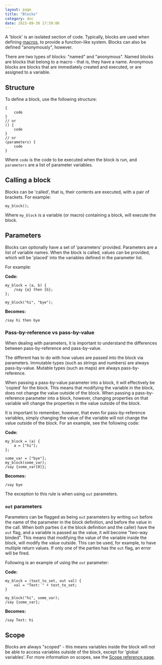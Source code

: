 ```yaml
---
layout: page
title: "Blocks"
category: doc
date: 2015-09-30 17:59:06
---
```


A 'block' is an isolated section of code. Typically, blocks are used when defining [macros]({{site.baseurl}}/doc/macros.html), to provide a function-like system. Blocks can also be defined "anonymously", however.

There are two types of blocks: "named" and "anonymous". Named blocks are blocks that belong to a macro - that is, they have a name. Anonymous blocks are blocks that are immediately created and executed, or are assigned to a variable.

## Structure

To define a block, use the following structure:

```
{
	code
}
// or
() {
	code
}
// or
(parameters) {
	code
}
```

Where `code` is the code to be executed when the block is run, and `parameters` are a list of parameter variables.

## Calling a block

Blocks can be 'called', that is, their contents are executed, with a pair of brackets. For example:

```
my_block();
```

Where `my_block` is a variable (or macro) containing a block, will execute the block.

## Parameters

Blocks can optionally have a set of 'parameters' provided. Parameters are a list of variable names. When the block is called, values can be provided, which will be 'placed' into the variables defined in the parameter list.

For example:

**Code:**

```
my_block = (a, b) {
	/say {a} then {b};
};

my_block("hi", "bye");
```

**Becomes:**

```
/say hi then bye
```

### Pass-by-reference vs pass-by-value

When dealing with parameters, it is important to understand the differences between pass-by-reference and pass-by-value.

The different has to do with how values are passed into the block via parameters. Immutable types (such as strings and numbers) are always pass-by-value. Mutable types (such as maps) are always pass-by-reference.

When passing a pass-by-value parameter into a block, it will effectively be 'copied' for the block. This means that modifying the variable in the block, does not change the value outside of the block. When passing a pass-by-reference parameter into a block, however, changing properties on that variable will change the properties in the value outside of the block.

It is important to remember, however, that even for pass-by-reference variables, simply changing the value of the variable will not change the value outside of the block. For an example, see the following code:

**Code:**

```
my_block = (a) {
	a = ["hi"];
};

some_var = ["bye"];
my_block(some_var);
/say {some_var[0]};
```

**Becomes:**

```
/say bye
```

The exception to this rule is when using `out` parameters.

### `out` parameters

Parameters can be flagged as being `out` parameters by writing `out` before the name of the parameter in the block definition, and before the value in the call. When both parties (i.e the block definition and the caller) have the `out` flag, and a variable is passed as the value, it will become "two-way binded". This means that modifying the value of the variable inside the block, will modify the value outside. This can be used, for example, to have multiple return values. If only one of the parties has the `out` flag, an error will be fired.

Following is an example of using the `out` parameter:

**Code:**

```
my_block = (text_to_set, out val) {
	val = "Text: " + text_to_set;
}

my_block("hi", some_var);
/say {some_var};
```

**Becomes:**

```
/say Text: hi
```

## Scope

Blocks are always "scoped" - this means variables inside the block will not be able to access variables outside of the block, except for 'global variables'. For more information on scopes, see the [Scope reference page]({{site.baseurl}}/doc/scopes.html).